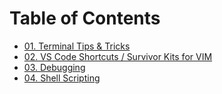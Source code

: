 # Table of Contents
- [01. Terminal Tips & Tricks](01.md)
- [02. VS Code Shortcuts / Survivor Kits for VIM](02.md)
- [03. Debugging](03.md)
- [04. Shell Scripting](04.md)
